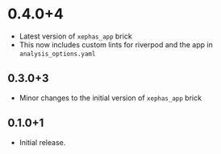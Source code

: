 # 0.4.0+4

- Latest version of `xephas_app` brick
- This now includes custom lints for riverpod and the app in `analysis_options.yaml`

## 0.3.0+3

- Minor changes to the initial version of `xephas_app` brick

## 0.1.0+1

- Initial release.
